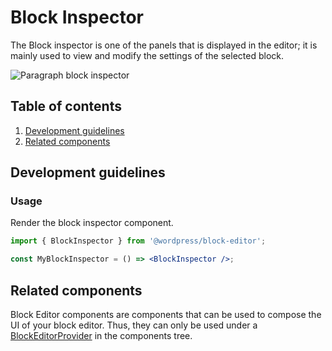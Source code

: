 # Block Inspector

The Block inspector is one of the panels that is displayed in the editor; it is mainly used to view and modify the settings of the selected block.

![Paragraph block inspector](https://make.wordpress.org/core/files/2020/08/paragraph-block-inspector.png)

## Table of contents

1. [Development guidelines](#development-guidelines)
2. [Related components](#related-components)

## Development guidelines

### Usage

Render the block inspector component.

```jsx
import { BlockInspector } from '@wordpress/block-editor';

const MyBlockInspector = () => <BlockInspector />;
```

## Related components

Block Editor components are components that can be used to compose the UI of your block editor. Thus, they can only be used under a [BlockEditorProvider](https://github.com/WordPress/gutenberg/blob/HEAD/packages/block-editor/src/components/provider/README.md) in the components tree.
